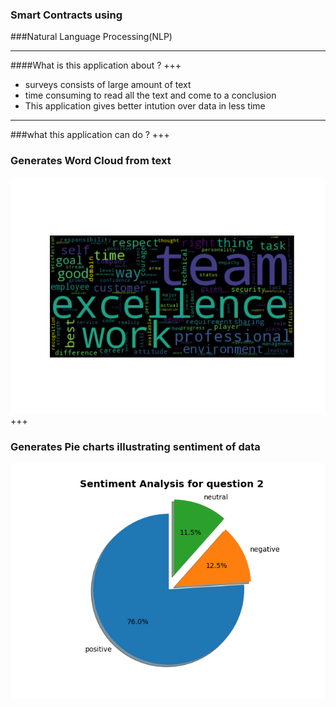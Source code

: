 
### Smart Contracts using
###Natural Language Processing(NLP)

---
####What is this application about ?
+++
* surveys consists of large amount of text
* time consuming to read all the text and come to a conclusion
* This application gives better intution over data in less time
---
###what this application can do ?
+++
### Generates Word Cloud from text
![Word Cloud image](/images/wordcloud.png)
+++
### Generates Pie charts illustrating sentiment of data
![Sentiment Pie Chart](/images/piechart.png)

